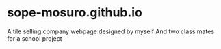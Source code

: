 # sope-mosuro.github.io
A tile selling company webpage designed by myself 
And two class mates for a school project 
